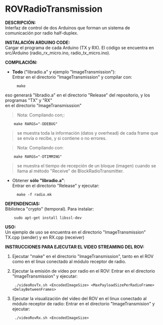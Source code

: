 # ROVRadioTransmission
**DESCRIPCIÓN:**  
Interfaz de control de dos Arduinos que forman un sistema de comunicación por radio half-duplex.

**INSTALACIÓN ARDUINO CODE:**  
Cargar el programa de cada Arduino (TX y RX). El código se encuentra en src/Arduino (radio_rx_micro.ino, radio_tx_micro.ino).

**COMPILACIÓN:**
* **Todo** ("libradio.a" y ejemplo "ImageTransmission"):  
Entrar en el directorio "ImageTransmission" y compilar con: 

		make
eso generará "libradio.a" en el directorio "Release" del repositorio, y los programas "TX" y "RX"  
en el directorio "ImageTransmisssion"
>Nota: Compilando con;:

		make RARGS="-DDEBUG"
>se muestra toda la información (datos y overhead) de cada frame que se envía o recibe, y si contiene
o no errores.

>Nota: Compilando con: 

		make RARGS="-DTIMMING"
>se muestra el tiempo de recepción de un bloque (imagen) cuando se  
>llama al método "Receive" de BlockRadioTransmitter.

* Obtener **sólo "libradio.a"**:  
Entrar en el directorio "Release" y ejecutar:  

		make -f radio.mk


**DEPENDENCIAS:**  
Biblioteca "crypto" (temporal). Para instalar:

		sudo apt-get install libssl-dev 

**USO:**  
Un ejemplo de uso se encuentra en el directorio "ImageTransmission" TX.cpp (sender) y en RX.cpp (receiver) 


**INSTRUCCIONES PARA EJECUTAR EL VIDEO STREAMING DEL ROV:**   

1. Ejecutar "make" en el directorio "ImageTransmission", tanto en el ROV como en el linux conectado al módulo receptor de radio.  
2. Ejecutar la emisión de vídeo por radio en el ROV: Entrar en el directorio "ImageTransmission" y ejecutar:

        ./videoRovTx.sh <EncodedImageSize> <MaxPayloadSizePerRadioFrame> <DelayBetweenFrames>
3. Ejecutar la visualización del vídeo del ROV en el linux conectado al módulo receptor de radio: Entrar en el directorio "ImageTransmision" y ejecutar:

	    ./videoRovRx.sh <EncodedImageSize>
